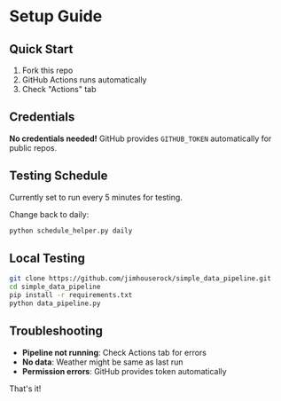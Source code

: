 # Setup Guide

## Quick Start

1. Fork this repo
2. GitHub Actions runs automatically
3. Check "Actions" tab

## Credentials

**No credentials needed!** GitHub provides `GITHUB_TOKEN` automatically for public repos.

## Testing Schedule

Currently set to run every 5 minutes for testing.

Change back to daily:
```bash
python schedule_helper.py daily
```

## Local Testing

```bash
git clone https://github.com/jimhouserock/simple_data_pipeline.git
cd simple_data_pipeline
pip install -r requirements.txt
python data_pipeline.py
```

## Troubleshooting

- **Pipeline not running**: Check Actions tab for errors
- **No data**: Weather might be same as last run
- **Permission errors**: GitHub provides token automatically

That's it!
